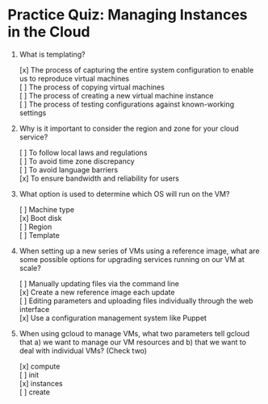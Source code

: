 # Practice Quiz: Managing Instances in the Cloud

1. What is templating?

    [x] The process of capturing the entire system configuration to enable us to reproduce virtual machines  
    [ ] The process of copying virtual machines  
    [ ] The process of creating a new virtual machine instance  
    [ ] The process of testing configurations against known-working settings

2. Why is it important to consider the region and zone for your cloud service?

    [ ] To follow local laws and regulations  
    [ ] To avoid time zone discrepancy  
    [ ] To avoid language barriers  
    [x] To ensure bandwidth and reliability for users  

3. What option is used to determine which OS will run on the VM?

    [ ] Machine type  
    [x] Boot disk  
    [ ] Region  
    [ ] Template

4. When setting up a new series of VMs using a reference image, what are some possible options for upgrading services running on our VM at scale?

    [ ] Manually updating files via the command line  
    [x] Create a new reference image each update  
    [ ] Editing parameters and uploading files individually through the web interface  
    [x] Use a configuration management system like Puppet

5. When using gcloud to manage VMs, what two parameters tell gcloud that a) we want to manage our VM resources and b) that we want to deal with individual VMs? (Check two)

    [x] compute  
    [ ] init  
    [x] instances  
    [ ] create

